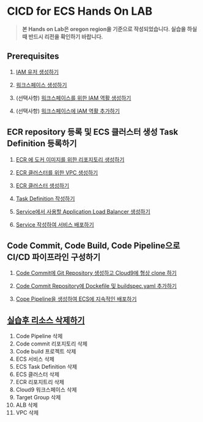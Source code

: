 # CICD for ECS Hands On LAB

> **본 Hands on Lab은 oregon region을 기준으로 작성되었습니다. 실습을 하실 때 반드시 리전을 확인하기 바랍니다.**

## Prerequisites

1. [IAM 유저 생성하기](doc/create-iam-user.md)

2. [워크스페이스 생성하기](doc/create-a-workspace)

3. (선택사항) [워크스페이스를 위한 IAM 역활 생성하기](doc/create-an-iam-role-for-your-workspace)

4. (선택사항) [워크스페이스에 IAM 역활 추가하기](doc/attach-the-iam-role-to-your-workspace)

## ECR repository 등록 및 ECS 클러스터 생성 Task Definition 등록하기

1. [ECR 에 도커 이미지를 위한 리포지토리 생성하기](doc/create-ecr-repository)

2. [ECR 클러스터를 위한 VPC 생성하기](doc/create-vpc)

3. [ECR 클러스터 생성하기](doc/create-ecr-cluster)

4. [Task Definition 작성하기](doc/create-task-definition)

5. [Service에서 사용할 Application Load Balancer 생성하기](doc/create-alb)

6. [Service 작성하여 서비스 배포하기](doc/create-service)

## Code Commit, Code Build, Code Pipeline으로 CI/CD 파이프라인 구성하기

1. [Code Commit에 Git Repository 생성하고 Cloud9에 형상 clone 하기](doc/create-codecommit-repo)

2. [Code Commit Repository에 Dockefile 및 buildspec.yaml 추가하기](doc/create-resource-for-build)

3. [Cope Pipeline을 생성하여 ECS에 지속적인 배포하기](doc/create-pipeline)

## [실습후 리소스 삭제하기](delete)

1. Code Pipeline 삭제
2. Code commit 리포지토리 삭제
3. Code build 프로젝트 삭제
4. ECS 서비스 삭제
5. ECS Task Definition 삭제
6. ECS 클러스터 삭제
7. ECR 리포지트리 삭제
8. Cloud9 워크스페이스 삭제
9. Target Group 삭제
10. ALB 삭제
11. VPC 삭제
